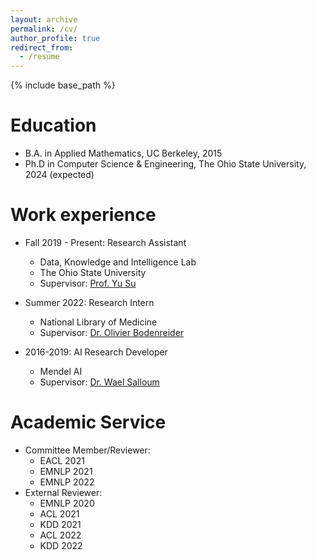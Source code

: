 ```yaml
---
layout: archive
permalink: /cv/
author_profile: true
redirect_from:
  - /resume
---
```


{% include base_path %}

Education
======
* B.A. in Applied Mathematics, UC Berkeley, 2015
* Ph.D in Computer Science & Engineering, The Ohio State University, 2024 (expected)

Work experience
======
* Fall 2019 - Present: Research Assistant
  * Data, Knowledge and Intelligence Lab
  * The Ohio State University
  * Supervisor: [Prof. Yu Su](https://ysu1989.github.io)

* Summer 2022: Research Intern
  * National Library of Medicine
  * Supervisor: [Dr. Olivier Bodenreider](https://www.nlm.nih.gov/research/researchstaff/BodenreiderOlivier.html)

* 2016-2019: AI Research Developer
  * Mendel AI
  * Supervisor: [Dr. Wael Salloum](https://www.linkedin.com/in/waelsalloum/)
  
Academic Service
======
* Committee Member/Reviewer:
  * EACL 2021
  * EMNLP 2021
  * EMNLP 2022
* External Reviewer:
  * EMNLP 2020
  * ACL 2021
  * KDD 2021
  * ACL 2022
  * KDD 2022
